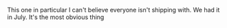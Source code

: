 This one in particular I can't believe everyone isn't shipping with. We had it in July. It's the most obvious thing

